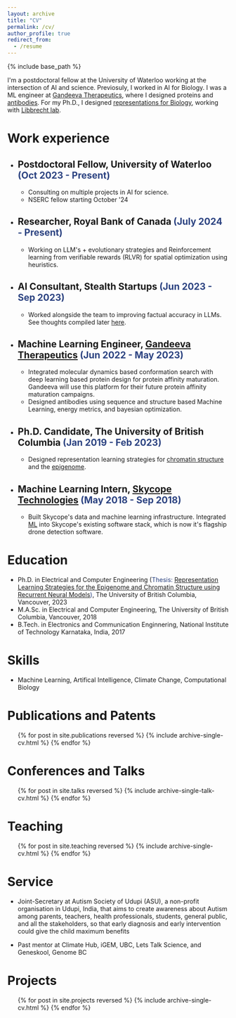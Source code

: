 ```yaml
---
layout: archive
title: "CV"
permalink: /cv/
author_profile: true
redirect_from:
  - /resume
---
```


{% include base_path %}
 
I'm a postdoctoral fellow at the University of Waterloo working at the intersection of AI and science. Previosuly, I worked in AI for Biology. I was a ML engineer at <a href="https://www.gandeeva.com/"><u>Gandeeva Therapeutics</u></a>, where I designed proteins and <a href="https://kevinbdsouza.github.io/posts/2023/07/developments-in-ml-for-antibody-design"><u>antibodies</u></a>. For my Ph.D., I designed <a href="https://www.nature.com/articles/s41467-022-31337-w"><u>representations for Biology</u></a>, working with <a href="https://www.libbrechtlab.com"><u>Libbrecht lab</u></a>.  

Work experience
======
* ## Postdoctoral Fellow, University of Waterloo <span style="color:#2C4381">(Oct 2023 - Present)</span> 
  * Consulting on multiple projects in AI for science. 
  * NSERC fellow starting October '24
* ## Researcher, Royal Bank of Canada <span style="color:#2C4381">(July 2024 - Present)</span> 
  * Working on LLM's + evolutionary strategies and Reinforcement learning from verifiable rewards (RLVR) for spatial optimization using heuristics. 
* ## AI Consultant, Stealth Startups <span style="color:#2C4381">(Jun 2023 - Sep 2023)</span> 
  * Worked alongside the team to improving factual accuracy in LLMs. See thoughts compiled later [here](https://kevinbdsouza.github.io/posts/2024/12/enhancing-factual-accuracy-in-large-language-models). 
* ## Machine Learning Engineer, <a href="https://www.gandeeva.com/"><u>Gandeeva Therapeutics</u></a> <span style="color:#2C4381">(Jun 2022 - May 2023)</span> 
  * Integrated molecular dynamics based conformation search with deep learning based protein design for protein affinity maturation. Gandeeva will use this platform for their future protein affinity maturation campaigns.
  * Designed antibodies using sequence and structure based Machine Learning, energy metrics, and bayesian optimization.
* ## Ph.D. Candidate, The University of British Columbia <span style="color:#2C4381">(Jan 2019 - Feb 2023)</span> 
  * Designed representation learning strategies for <a href="https://www.nature.com/articles/s41467-022-31337-w"><u>chromatin structure</u></a> and the <a href="https://ieeexplore.ieee.org/document/9442933"><u>epigenome</u></a>.
* ## Machine Learning Intern, <a href="https://www.skycope.com/"><u>Skycope Technologies</u></a> <span style="color:#2C4381"> (May 2018 - Sep 2018)</span>
  * Built Skycope's data and machine learning infrastructure. Integrated  <a href="https://ieeexplore.ieee.org/abstract/document/9075413"><u>ML</u></a> into Skycope's existing software stack, which is now it's flagship drone detection software.

Education
======
* Ph.D. in Electrical and Computer Engineering (<span style="color:#2C4381">Thesis: <a href="https://kevinbdsouza.github.io/projects/phd_thesis"><u>Representation Learning Strategies for the Epigenome and Chromatin Structure using Recurrent Neural Models</u></a>)</span>, The University of British Columbia, Vancouver, 2023 
* M.A.Sc. in Electrical and Computer Engineering, The University of British Columbia, Vancouver, 2018
* B.Tech. in Electronics and Communication Enginnering, National Institute of Technology Karnataka, India, 2017 

Skills
======
* Machine Learning, Artifical Intelligence, Climate Change, Computational Biology 


Publications and Patents 
======
  <ul>{% for post in site.publications reversed %}
    {% include archive-single-cv.html %}
  {% endfor %}</ul>
  
Conferences and Talks
======
  <ul>{% for post in site.talks reversed %}
    {% include archive-single-talk-cv.html %}
  {% endfor %}</ul>
  
Teaching
======
  <ul>{% for post in site.teaching reversed %}
    {% include archive-single-cv.html %}
  {% endfor %}</ul>
  
Service 
======
* Joint-Secretary at Autism Society of Udupi (ASU), a non-profit organisation in Udupi, India, that aims to create awareness about Autism among parents, teachers, health professionals, students, general public, and all the stakeholders, so that early diagnosis and early intervention could give the child maximum benefits

* Past mentor at Climate Hub, iGEM, UBC, Lets Talk Science, and Geneskool, Genome BC

Projects
======
  <ul>{% for post in site.projects reversed %}
    {% include archive-single-cv.html %}
  {% endfor %}</ul>
